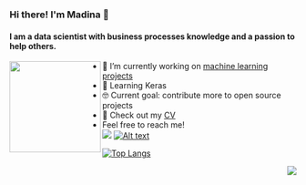 ### Hi there! I'm Madina 👋 

#### I am a data scientist with business processes knowledge and a passion to help others.
  <img align="left" width="160px" src="https://camo.githubusercontent.com/58502bc6910820c71f8cd9f3a6640c7d5374b4f752d4fdc5c4e79bdbd4fe4726/68747470733a2f2f6d656469612e67697068792e636f6d2f6d656469612f62634b6d49576b554d436a566d2f67697068792e676966?v=2&s=10)" />
 
- 🔭 I’m currently working on [machine learning projects](https://github.com/madinamarat/machine_learning_projects)
- 🌱 Learning Keras
- 🤓 Current goal: contribute more to open source projects
- 📙 Check out my [CV](https://resume.creddle.io/resume/fj5tarr7xiq)
- Feel free to reach me! \
[![](https://img.shields.io/badge/LinkedIn-0077B5?style=for-the-badge&logo=linkedin&logoColor=white)](https://www.linkedin.com/in/madinamarat) [![Alt text](https://img.shields.io/badge/Gmail-D14836?style=for-the-badge&logo=gmail&logoColor=white)](mailto:madina.maratovna@gmail.com)




[![Top Langs](https://github-readme-stats.vercel.app/api/top-langs/?username=madinamarat&layout=compact)](https://github.com/madinamarat/github-readme-stats)

<img align="right" src="https://github-readme-stats.vercel.app/api?username=madinamarat&hide=stars,prs" />
